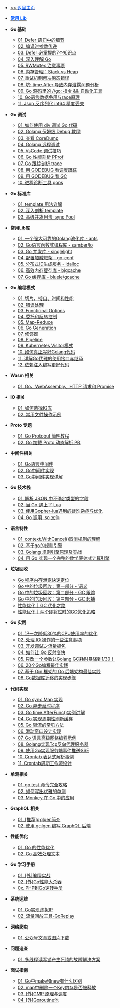 <!-- ./_sidebar.md -->
- [<< <font color="#0056fd">返回主页</font>](/)

- [**<font color="#0056fd">常用 Lib</font>**](./stack/golang/common-libs.md)
- **Go 基础**
    - [01. Defer 语句中的细节](./stack/golang/basic/Details-in-the-Defer-statement.md)
    - [02. 编译时参数传递](./stack/golang/basic/compile-time-parameter-passing.md)
    - [03. Defer 必掌握的7个知识点](./stack/golang/basic/7-knowledge-points-you-must-master-about-Defer.md)
    - [04. 深入理解 Go](./stack/golang/basic/Deeply-understand-Golang.md)
    - [05. RWMutex 注意事项](./stack/golang/basic/RWMutex-precautions.md)
    - [06. 内存管理：Stack vs Heap](./stack/golang/basic/Memory-Management-Stack-vs-Heap.md)
    - [07. 重试机制解决瞬态错误](./stack/golang/basic/The-retry-mechanism-solves-transient-errors.md)
    - [08. 坑: time.After 导致内存泄露问题分析](./stack/golang/basic/Analysis-of-Memory-Leakage-Caused-by-Time-After.md)
    - [09. Go 源码里的 //go: 指令 && 自动化工具](./stack/golang/basic/The-go-command-and-automation-tools-in-the-Go-source-code.md)
    - [10. Go语言数据争用与race原理](./stack/golang/basic/Go-language-data-contention-and-race-principle.md)
    - [11. Json 反序列化 int64 精度丢失](./stack/golang/basic/json-deserialization-and-int64-precision-loss.md)

- **Go 调试**
     - [01. 如何使用 dlv 调试 Go 代码](./stack/golang/how-to-use-dlv.md)
     - [02. Golang 保姆级 Debug 教程](./stack/golang/go-delve.md)
     - [03. 查看 CoreDump](./stack/golang/debug/dlv-coredump.md)
     - [04. Golang 远程调试](./stack/golang/debug/go-delve-remote.md)
     - [05. VsCode 调试技巧](./stack/golang/debug/vscode-debugging-skills.md)
     - [06. Go 性能剖析 PProf](./stack/golang/debug/Go-performance-profiling-PProf.md)
     - [07. Go 跟踪剖析 trace](./stack/golang/debug/Go-performance-profiling-trace.md)
     - [08. 用 GODEBUG 看调度跟踪](./stack/golang/debug/godebug-sched.md)
     - [09. 用 GODEBUG 看 GC](./stack/golang/debug/godebug-gc.md)
     - [10. 进程诊断工具 gops](./stack/golang/debug/gops.md)

- **Go 标准库**
    - [01. template 用法详解](./stack/golang/stdlib/Detailed-usage-of-template.md)
    - [02. 深入剖析 template](./stack/golang/stdlib/In-depth-analysis-of-template.md)
    - [03. 高级并发用法-sync.Pool](./stack/golang/stdlib/Advanced-concurrency-usage-sync.pool.md)

- **常用Lib库**
    - [01. 一个强大可靠的Golang池化库 - ants](./stack/golang/libs/A-powerful-and-reliable-Golang-pooling-library.md)
    - [02. Go语言函数式编程库 - samber/lo](./stack/golang/libs/Go-functional-programming-library-lo.md)
    - [03. Go 并发库 - singlelight](./stack/golang/stdlib/Go-Concurrent-Library-Singlelight.md)
    - [04. 配置加载框架 - go-conf](./stack/golang/libs/Configure-loading-framework.md)
    - [05. 分布式ID生成服务 - idalloc](./stack/golang/libs/Distributed-ID-Generation-Service-idalloc.md)
    - [06. 高效内存缓存库 - bigcache](./stack/golang/libs/Efficient-memory-cache-library-bigcache.md)
    - [07. Go 缓存库 - bluele/gcache](./stack/golang/libs/A-feature-rich-go-cache-library-gcache.md)

- **Go 编程模式**
    - [01. 切片、接口、时间和性能](./stack/golang/program-mode/slice-interface-time-and-performance.md)
    - [02. 错误处理](./stack/golang/program-mode/error-handling.md)
    - [03. Functional Options](./stack/golang/program-mode/functional-options.md)
    - [04. 委托和反转控制](./stack/golang/program-mode/delegation-and-reversal-control.md)
    - [05. Map-Reduce](./stack/golang/program-mode/map-reduce.md)
    - [06. Go Generation](./stack/golang/program-mode/go-generation.md)
    - [07. 修饰器](./stack/golang/program-mode/modifier.md)
    - [08. Pipeline](./stack/golang/program-mode/pipeline.md)
    - [09. Kubernetes Visitor模式](./stack/golang/program-mode/kubernetes-visitor-mode.md)
    - [10. 如何真正写好Golang代码](./stack/golang/program-mode/How-to-really-write-Golang-code-well.md)
    - [11. 详解Go优雅的使用接口与继承](./stack/golang/program-mode/Detailed-explanation-of-Gos-elegant-user-interface-and-inheritance.md)
    - [12. 依赖注入编写更好代码](./stack/golang/program-mode/Dependency-injection-to-write-better-code.md)

- **Wasm 相关**
    - [01. Go、WebAssembly、HTTP 请求和 Promise](./stack/golang/wasm/go-webassembly-http-requests-and-promises.md)

- **IO 相关**
    - [01. 如何选择IO库](./stack/golang/io/how-to-select-io-library.md)
    - [02. 常用文件操作示例](./stack/golang/io/working-files-go.md)

- **Proto 专题**
    - [01. Go Protobuf 简明教程](./stack/golang/protobuf/quick-go-protobuf.md)
    - [02. Go 加载 Proto 动态解析 PB](./stack/golang/protobuf/loads-proto-and-dynamically-parses-pb.md)

- **中间件相关**
    - [01. Go语言中间件](./stack/golang/middleware/middleware-basic.md)
    - [02. Go中间件实现](./stack/golang/middleware/implementation-of-golang-middleware.md)
    - [03. Go中间件实现详解](./stack/golang/middleware/detailed-implementation-of-golang-middleware.md)

- **Go 技术栈**
    - [01. 解析 JSON 中不确定类型的字段](./stack/golang/how-to-uncertain-data-type.md)
    - [02. 当 Go 遇上了 Lua](./stack/golang/lua/golang-and-lua.md)
    - [03. 使用Gopher-lua遇到的疑难杂症与优化](./stack/golang/lua/difficulties-and-optimization-encountered-in-using-gopher-lua.md)
    - [04. Go 调用 .so 文件](./stack/golang/howto/Call-the-so-file.md)

- **语言特性**
    - [01. context.WithCancel()取消机制的理解](./stack/golang/features/the-context.withcancel-understanding-of-cancellation-mechanism.md)
    - [02. 基于go的规则引擎](./stack/golang/features/Rule-engine-based-on-go.md)
    - [03. Golang 规则引擎原理及实战](./stack/golang/features/The-principle-and-practice-of-Golang-rule-engine.md)
    - [04. 用 Go 实现一个完整的数学表达式计算引擎](./stack/golang/features/Implement-a-complete-mathematical-expression-calculation-engine.md)

- **垃圾回收**
    - [Go 程序内存泄露快速定位](./stack/golang/garbage/Quickly-locate-memory-leak-problems.md)
    - [Go 中的垃圾回收：第一部分 - 语义](./stack/golang/garbage/garbage-collection-in-go-part1-semantics.md)
    - [Go 中的垃圾回收：第二部分 - GC 跟踪](./stack/golang/garbage/garbage-collection-in-go-part2-gctraces.md)
    - [Go 中的垃圾回收：第三部分 - GC 起搏](./stack/golang/garbage/garbage-collection-in-go-part3-gcpacing.md)
    - [性能优化｜GC 优化之路](./stack/golang/garbage/The-Road-to-GO-GC-Optimization.md)
    - [性能优化｜两个即将过时的GC优化策略](./stack/golang/garbage/Talk-about-two-GC-optimization-strategies-for-Go-that-are-about-to-become-outdated.md)

- **Go 实践**
    - [01. 记一次降低30%的CPU使用率的优化](./stack/golang/practice/optimization-of-reducing-CPU-utilization-by-30-percent.md)
    - [02. 处理 IO 操作的一些注意事项](./stack/golang/practice/some-considerations-for-handling-IO-operations.md)
    - [03. 开发调试之流量抓包](./stack/golang/debug/traffic-capture-for-development-and-debugging.md)
    - [04. 如何让 Go 反射变快](./stack/golang/practice/how-to-make-go-reflection-faster.md)
    - [05. 只改一个参数让Golang GC耗时暴降到1/30！](./stack/golang/practice/Changing-only-one-parameter-reduces-Golang-GC-time-to-1-30.md)
    - [06. 20个Go编程最佳实践](./stack/golang/practice/Go-programming-best-practices.md)
    - [07. 基于 Gin 框架的 Go 后端架构最佳实践](./stack/golang/practice/Best-Practices-for-Go-Backend-Architecture-Based-on-Gin-Framework.md)
    - [08. Go数据库迁移的实现步骤](./stack/golang/practice/Go-database-migration-implementation-steps.md)

- **代码实现**
    - [01. Go sync.Map 实现](./stack/golang/code/go-sync-map-implement.md)
    - [02. Go 异步延时程序](./stack/golang/code/go-async-delay-program.md)
    - [03. Go time.AfterFunc()实例讲解](./stack/golang/code/go-time.AfterFunc()-example.md)
    - [04. Go 实现周期性刷新缓存](./stack/golang/code/go-update-cache-by-crontab.md)
    - [05. Go 限流的常见方法](./stack/golang/code/Common-methods-for-Go-current-limiting.md)
    - [06. 滑动窗口设计实现](./stack/golang/code/Rolling-window-design.md)
    - [07. Go 语言高级网络编程示例](./stack/golang/code/Go-language-advanced-network-programming.md)
    - [08. Golang实现Tcp反向代理服务器](./stack/golang/code/tcp-reverse-proxy.md)
    - [09. 使用Go实现服务端事件推送SSE](./stack/golang/code/Implementing-server-side-event-push-SSE-using-Go.md)
    - [10. Crontab 表达式解析事例](./stack/golang/code/Example-of-crontab-expression-parsing.md)
    - [11. Crontab周期工作流设计](./stack/golang/code/Crontab-Cycle-Workflow-Design.md)

- **单测相关**
    - [01. go test 命令完全攻略](./stack/golang/test/go-test-command.md)
    - [02. 如何写出优雅的单测](./stack/golang/test/how-to-write-elegant-single-test.md)
    - [03. Monkey 在 Go 中的应用](./stack/golang/test/monkey-patching-in-go.md)

- **GraphQL 相关**
    - [01. [推荐]gqlgen简介](./stack/golang/graphql/Introduction-to-gqlgen.md)
    - [02. 使用 gqlgen 编写 GraphQL 后端](./stack/golang/graphql/Writing-a-GraphQL-backen-using-gqlgen.md)

- **性能优化**
    - [01. Go 的性能优化](./stack/golang/optimize/performance-optimization-of-Golang.md)
    - [02. Go 高效处理文本](./stack/golang/optimize/golang-efficiently-handles-text.md)

- **Go 学习手册**
    - [01. [外]编程实战](https://learnku.com/docs/gobyexample/2020/hello-world/6252)
    - [02. [外]Go性能大杀器](https://golang2.eddycjy.com/posts/ch6/01-pprof-1/)
    - [0x. PHP到Go速转手册](./stack/golang/php2go.md)

- **系统运维**
    - [01. Go实现虚拟IP](./stack/golang/devops/Golang-implements-virtual-IP.md)
    - [02. 流量回放工具-GoReplay](/stack/golang/devops/Traffic-replay-tool-GoReplay.md)

- **网络爬虫**
    - [01. 公众号文章或图片下载](./stack/golang/crawler/Official-account-article-or-picture-download.md)

- **问题追查**
	- [01. 多线程读写锁产生死锁的故障解决方案](./stack/golang/trace/Solution-to-the-Failure-of-Multi-threaded-Read-Write-Locks-and-Birth-Death-Locks.md)

- **面试指南**
    - [01. Go中make和new有什么区别](./stack/golang/interview/What-is-the-difference-between-make-and-new.md)
    - [02. map中删除一个Key内存是否被释放](./stack/golang/interview/Has-the-memory-of-deleting-a-Key-in-the-map-been-released.md)
    - [03. [外]GMP 原理与调度](https://www.topgoer.com/%E5%B9%B6%E5%8F%91%E7%BC%96%E7%A8%8B/GMP%E5%8E%9F%E7%90%86%E4%B8%8E%E8%B0%83%E5%BA%A6.html)
    - [04. [外]Goroutine池](https://www.topgoer.com/%E5%B9%B6%E5%8F%91%E7%BC%96%E7%A8%8B/goroutine%E6%B1%A0.html)